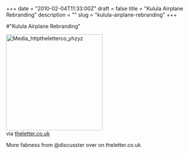 +++
date = "2010-02-04T11:33:00Z"
draft = false
title = "Kulula Airplane Rebranding"
description = ""
slug = "kulula-airplane-rebranding"
+++

#"Kulula Airplane Rebranding"


 <div class="posterous_bookmarklet_entry"><div class='p_embed p_image_embed'>
<img alt="Media_httptheletterco_yhzyz" height="260" src="http://getfile5.posterous.com/getfile/files.posterous.com/engage/srrkHrFjBhaJHbcjfwlHtilpEAbiGfaJzJfxzsAvCmnBdpfHxzudqHtDiDwF/media_httptheletterco_yHzyz.jpg.scaled500.jpg" width="260" />
</div>

<div class="posterous_quote_citation">via <a href="http://theletter.co.uk/index/5550/kulula_airplane_rebranding/full">theletter.co.uk</a></div>
<p>More fabness from @discusster over on theletter.co.uk</p>
</div>
 
